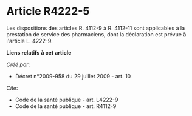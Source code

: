 # Article R4222-5

Les dispositions des articles R. 4112-9 à R. 4112-11 sont applicables à la prestation de service des pharmaciens, dont la
déclaration est prévue à l'article L. 4222-9.

**Liens relatifs à cet article**

_Créé par_:

  - Décret n°2009-958 du 29 juillet 2009 - art. 10

_Cite_:

  - Code de la santé publique - art. L4222-9
  - Code de la santé publique - art. R4112-9
